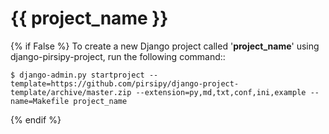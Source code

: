 {{ project_name }}
==================

{% if False %}
To create a new Django project called '**project_name**' using
django-pirsipy-project, run the following command::

    $ django-admin.py startproject --template=https://github.com/pirsipy/django-project-template/archive/master.zip --extension=py,md,txt,conf,ini,example --name=Makefile project_name
{% endif %}
